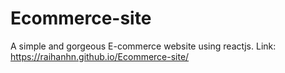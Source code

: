 # Ecommerce-site
A simple and gorgeous E-commerce website using reactjs. Link: https://raihanhn.github.io/Ecommerce-site/
